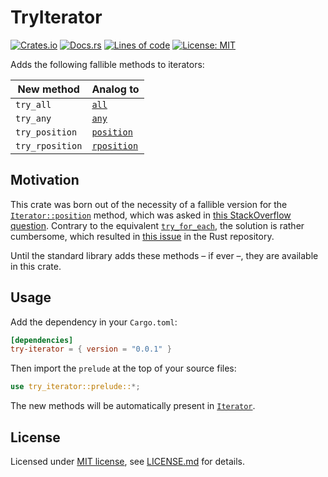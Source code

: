 # TryIterator

[![Crates.io](https://img.shields.io/crates/v/try-iterator.svg)](https://crates.io/crates/try-iterator)
[![Docs.rs](https://docs.rs/try-iterator/badge.svg)](https://docs.rs/try-iterator)
[![Lines of code](https://tokei.rs/b1/github/rodrigocfd/try-iterator)](https://github.com/rodrigocfd/try-iterator)
[![License: MIT](https://img.shields.io/badge/License-MIT-yellow.svg)](https://opensource.org/licenses/MIT)

Adds the following fallible methods to iterators:

| New method | Analog to |
| -- | -- |
| `try_all` | [`all`](https://doc.rust-lang.org/std/iter/trait.Iterator.html#method.all) |
| `try_any` | [`any`](https://doc.rust-lang.org/std/iter/trait.Iterator.html#method.any) |
| `try_position` | [`position`](https://doc.rust-lang.org/std/iter/trait.Iterator.html#method.position) |
| `try_rposition` | [`rposition`](https://doc.rust-lang.org/std/iter/trait.Iterator.html#method.rposition) |

## Motivation

This crate was born out of the necessity of a fallible version for the [`Iterator::position`](https://doc.rust-lang.org/std/iter/trait.Iterator.html#method.position) method, which was asked in [this StackOverflow question](https://stackoverflow.com/q/78218651/6923555). Contrary to the equivalent [`try_for_each`](https://doc.rust-lang.org/std/iter/trait.Iterator.html#method.try_for_each), the solution is rather cumbersome, which resulted in [this issue](https://github.com/rust-lang/libs-team/issues/361) in the Rust repository.

Until the standard library adds these methods – if ever –, they are available in this crate.

## Usage

Add the dependency in your `Cargo.toml`:

```toml
[dependencies]
try-iterator = { version = "0.0.1" }
```

Then import the `prelude` at the top of your source files:

```rust
use try_iterator::prelude::*;
```

The new methods will be automatically present in [`Iterator`](https://doc.rust-lang.org/std/iter/trait.Iterator.html).

## License

Licensed under [MIT license](https://opensource.org/licenses/MIT), see [LICENSE.md](LICENSE.md) for details.
